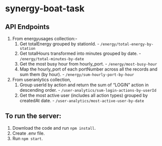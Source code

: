 # synergy-boat-task

## API Endpoints
1. From energyusages collection:-
	1. Get totalEnergy grouped by stationId. - `/energy/total-energy-by-station`
	2. Get totalHours transformed into minutes grouped by date. - `/energy/total-minutes-by-date`
	3. Get the most busy hour from hourly_port. - `/energy/most-busy-hour`
	4. Map the hourly_port of each portNumber across all the records and sum them (by hour). - `/energy/sum-hourly-port-by-hour`
2. From useranlytics collection,
	1. Group userId by action and return the sum of “LOGIN” action in descending order. - `/user-analytics/sum-login-actions-by-userId`
	2. Get the most active user (includes all action types) grouped by createdAt date. - `/user-analytics/most-active-user-by-date`

## To run the server:
1. Download the code and run `npm install`.
2. Create .env file.
3. Run `npm start`.
